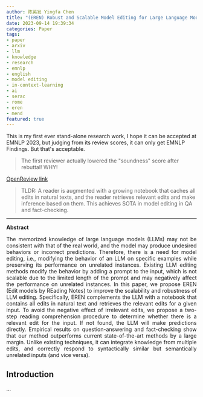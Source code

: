 ```yaml
---
author: 陈英发 Yingfa Chen
title: "(EREN) Robust and Scalable Model Editing for Large Language Models"
date: 2023-09-14 19:39:34
categories: Paper
tags:
- paper
- arxiv
- llm
- knowledge
- research
- emnlp
- english
- model editing
- in-context-learning
- ai
- serac
- rome
- eren
- mend
featured: true
---
```


This is my first ever stand-alone research work, I hope it can be accepted at EMNLP 2023, but judging from its review scores, it can only get EMNLP Findings. But that's acceptable.


<!-- more -->


> The first reviewer actually lowered the "soundness" score after rebuttal! WHY!

[OpenReview link](https://openreview.net/forum?id=vDUsGqCIyb&noteId=K2D6oCGNlE)

> TLDR: A reader is augmented with a growing notebook that caches all edits in natural texts, and the reader retrieves relevant edits and make inference based on them. This achieves SOTA in model editing in QA and fact-checking.

***

<strong>Abstract</strong>


<div style="text-align: justify;">
The memorized knowledge of large language models (LLMs) may not be consistent with that of the real world, and the model may produce undesired behaviors or incorrect predictions. Therefore, there is a need for model editing, i.e., modifying the behavior of an LLM on specific examples while preserving its performance on unrelated instances. Existing LLM editing methods modify the behavior by adding a prompt to the input, which is not scalable due to the limited length of the prompt and may negatively affect the performance on unrelated instances. In this paper, we propose EREN (Edit models by REading Notes) to improve the scalability and robustness of LLM editing. Specifically, EREN complements the LLM with a notebook that contains all edits in natural text and retrieves the relevant edits for a given input. To avoid the negative effect of irrelevant edits, we propose a two-step reading comprehension procedure to determine whether there is a relevant edit for the input. If not found, the LLM will make predictions directly. Empirical results on question-answering and fact-checking show that our method outperforms current state-of-the-art methods by a large margin. Unlike existing techniques, it can integrate knowledge from multiple edits, and correctly respond to syntactically similar but semantically unrelated inputs (and vice versa).
</div>


## Introduction

...

